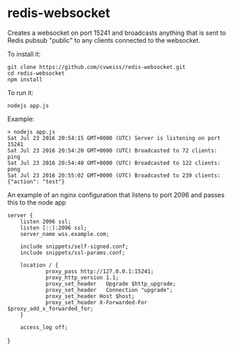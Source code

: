 # redis-websocket

Creates a websocket on port 15241 and broadcasts anything that is sent to Redis pubsub "public" to any clients connected to the websocket.

To install it:

    git clone https://github.com/cvweiss/redis-websocket.git
    cd redis-websocket
    npm install

To run it:

    nodejs app.js

Example:

    > nodejs app.js
    Sat Jul 23 2016 20:54:15 GMT+0000 (UTC) Server is listening on port 15241
    Sat Jul 23 2016 20:54:20 GMT+0000 (UTC) Broadcasted to 72 clients: ping
    Sat Jul 23 2016 20:54:40 GMT+0000 (UTC) Broadcasted to 122 clients: pong
    Sat Jul 23 2016 20:55:02 GMT+0000 (UTC) Broadcasted to 239 clients: {"action": "test"}
    
An example of an nginx configuration that listens to port 2096 and passes this to the node app

    server {
        listen 2096 ssl;
        listen [::]:2096 ssl;
        server_name wss.example.com;

        include snippets/self-signed.conf;
        include snippets/ssl-params.conf;

        location / {
                proxy_pass http://127.0.0.1:15241;
                proxy_http_version 1.1;
                proxy_set_header   Upgrade $http_upgrade;
                proxy_set_header   Connection "upgrade";
                proxy_set_header Host $host;
                proxy_set_header X-Forwarded-For $proxy_add_x_forwarded_for;
        }

        access_log off;
}
